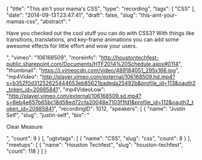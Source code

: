 {
  "title": "This ain't your mama's CSS",
  "type": "recording",
  "tags": [
    "CSS"
  ],
  "date": "2014-09-13T23:47:41",
  "draft": false,
  "slug": "this-aint-your-mamas-css",
  "abstract": "<p>Have you checked out the cool stuff you can do with CSS3? With things like transitions, translations, and key-frame animations you can add some awesome effects for little effort and wow your users.</p>",
  "vimeo": "106168509",
  "moreinfo": "http://houstontechfest-public.sharepoint.com/Documents/HTF2014%20Schedule.aspx#0114",
  "thumbnail": "https://i.vimeocdn.com/video/489184051_295x166.jpg",
  "mp4Video": "http://player.vimeo.com/external/106168509.hd.mp4?s=b352f0d31252625444653eb85621badeda25492b&profile_id=113&oauth2_token_id=20985841",
  "mp4VideoLow": "http://player.vimeo.com/external/106168509.sd.mp4?s=8eb4e657b65bc18d58ed72cfa20048e7103f1fd1&profile_id=112&oauth2_token_id=20985841",
  "recordingID": 1012,
  "speakers": [
    {
      "name": "Justin Self",
      "slug": "justin-self",
      "bio": "<p>Clear Measure</p>",
      "count": 9
    }
  ],
  "ugtvtags": [
    {
      "name": "CSS",
      "slug": "css",
      "count": 8
    }
  ],
  "meetups": [
    {
      "name": "Houston Techfest",
      "slug": "houston-techfest",
      "count": 118
    }
  ]
}